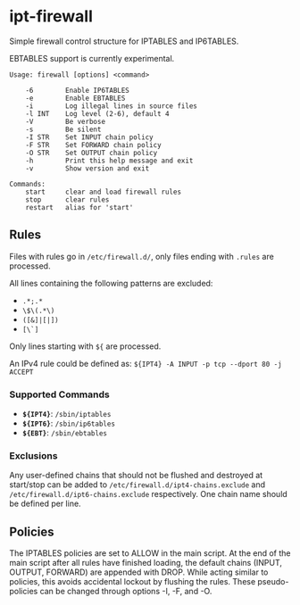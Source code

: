 ipt-firewall
============

Simple firewall control structure for IPTABLES and IP6TABLES.

EBTABLES support is currently experimental.

```
Usage: firewall [options] <command>

    -6        Enable IP6TABLES
    -e        Enable EBTABLES
    -i        Log illegal lines in source files
    -l INT    Log level (2-6), default 4
    -V        Be verbose
    -s        Be silent
    -I STR    Set INPUT chain policy
    -F STR    Set FORWARD chain policy
    -O STR    Set OUTPUT chain policy
    -h        Print this help message and exit
    -v        Show version and exit

Commands:
    start     clear and load firewall rules
    stop      clear rules
    restart   alias for 'start'
```

Rules
-----

Files with rules go in ```/etc/firewall.d/```, only files ending with
```.rules``` are processed.

All lines containing the following patterns are excluded:

* ```.*;.*```
* ```\$\(.*\)```
* ```([&]|[|])```
* ```[\`]```

Only lines starting with ```${``` are processed.

An IPv4 rule could be defined as:
```${IPT4} -A INPUT -p tcp --dport 80 -j ACCEPT```

### Supported Commands

* **```${IPT4}```**: ```/sbin/iptables```
* **```${IPT6}```**: ```/sbin/ip6tables```
* **```${EBT}```**: ```/sbin/ebtables```

### Exclusions

Any user-defined chains that should not be flushed and destroyed at start/stop
can be added to ```/etc/firewall.d/ipt4-chains.exclude``` and
```/etc/firewall.d/ipt6-chains.exclude``` respectively. One chain name should be
defined per line.

Policies
--------
The IPTABLES policies are set to ALLOW in the main script. At the end of the
main script after all rules have finished loading, the default chains (INPUT,
OUTPUT, FORWARD) are appended with DROP. While acting similar to policies, this
avoids accidental lockout by flushing the rules. These pseudo-policies can be
changed through options -I, -F, and -O.
